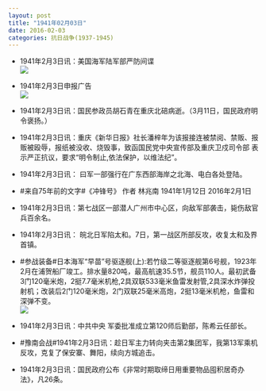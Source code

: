 ```yaml
---
layout: post
title: "1941年02月03日"
date: 2016-02-03
categories: 抗日战争(1937-1945)
---
```


<meta name="referrer" content="no-referrer" />

- 1941年2月3日讯：美国海军陆军部严防间谍 <br/><img src="https://ww2.sinaimg.cn/large/aca367d8jw1f0mjks2r9yj208k066t9g.jpg" />

- 1941年2月3日申报广告 <br/><img src="https://ww4.sinaimg.cn/large/aca367d8jw1f0mhusgv28j20kv0gx0vg.jpg" />

- 1941年2月3日讯：国民参政员胡石青在重庆北碚病逝。（3月11日，国民政府明 令褒扬。） 

- 1941年2月3日讯：重庆《新华日报》社长潘梓年为该报接连被禁阅、禁贩、报贩被殴辱，报纸被没收、烧毁事，致函国民党中央宣传部及重庆卫戍司令部 表示严正抗议，要求“明令制止,依法保护，以维法纪”。 

- 1941年2月3日讯： 曰军一部强行在广东西部海岸之北海、电白各处登陆。 

- #来自75年前的文字#《冲锋号》 作者 林兆南 1941年1月12日 2016年2月1日 

- 1941年2月3日讯：第七战区一部潜人广州市中心区，向敌军部袭击，毙伤敌官兵百余名。  

- 1941年2月3日讯： 皖北日军陷太和。7日，第一战区所部反攻，收复太和及界首镇。  

- #参战装备#日本海军“早苗”号驱逐舰(上):若竹级二等驱逐舰第6号舰，1923年2月在浦贺船厂竣工。排水量820吨，最高航速35.5节，舰员110人。最初武备3门120毫米炮，2挺7.7毫米机枪,2具双联533毫米鱼雷发射管,2具深水炸弹投射机；改装后2门120毫米炮，2门双联25毫米高炮，2挺13毫米机枪，鱼雷和深弹不变。 <br/><img src="https://ww3.sinaimg.cn/large/aca367d8jw1f0lx1azohdj20go06ydgd.jpg" />

- 1941年2月3日讯：中共中央 军委批准成立第120师后勤部，陈希云任部长。 

- #豫南会战#1941年2月3日讯：趁日军主力转向夹击第2集团军，我第13军乘机反攻，克复了保安寨、舞阳，续向方城追击。 

- 1941年2月3日讯：国民政府公布《非常时期取缔日用重要物品囤积居奇办法》，凡26条。 

